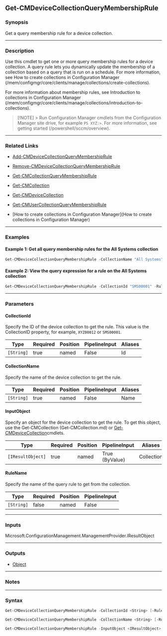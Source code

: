 Get-CMDeviceCollectionQueryMembershipRule
-----------------------------------------




### Synopsis
Get a query membership rule for a device collection.



---


### Description

Use this cmdlet to get one or more query membership rules for a device collection. A query rule lets you dynamically update the membership of a collection based on a query that is run on a schedule. For more information, see How to create collections in Configuration Manager (/mem/configmgr/core/clients/manage/collections/create-collections).



For more information about membership rules, see Introduction to collections in Configuration Manager (/mem/configmgr/core/clients/manage/collections/introduction-to-collections).



> [!NOTE] > Run Configuration Manager cmdlets from the Configuration Manager site drive, for example `PS XYZ:>`. For more information, see getting started (/powershell/sccm/overview).



---


### Related Links
* [Add-CMDeviceCollectionQueryMembershipRule](Add-CMDeviceCollectionQueryMembershipRule)



* [Remove-CMDeviceCollectionQueryMembershipRule](Remove-CMDeviceCollectionQueryMembershipRule)



* [Get-CMCollectionQueryMembershipRule](Get-CMCollectionQueryMembershipRule)



* [Get-CMCollection](Get-CMCollection)



* [Get-CMDeviceCollection](Get-CMDeviceCollection)



* [Get-CMUserCollectionQueryMembershipRule](Get-CMUserCollectionQueryMembershipRule)



* [How to create collections in Configuration Manager](How to create collections in Configuration Manager)





---


### Examples
#### Example 1: Get all query membership rules for the All Systems collection
```PowerShell
Get-CMDeviceCollectionQueryMembershipRule -CollectionName "All Systems"
```

#### Example 2: View the query expression for a rule on the All Systems collection
```PowerShell
Get-CMDeviceCollectionQueryMembershipRule -CollectionId "SMS00001" -RuleName "All Systems" | Select-Object QueryExpression
```



---


### Parameters
#### **CollectionId**

Specify the ID of the device collection to get the rule. This value is the CollectionID property, for example, `XYZ00012` or `SMS00001`.






|Type      |Required|Position|PipelineInput|Aliases|
|----------|--------|--------|-------------|-------|
|`[String]`|true    |named   |False        |Id     |



#### **CollectionName**

Specify the name of the device collection to get the rule.






|Type      |Required|Position|PipelineInput|Aliases|
|----------|--------|--------|-------------|-------|
|`[String]`|true    |named   |False        |Name   |



#### **InputObject**

Specify an object for the device collection to get the rule. To get this object, use the Get-CMCollection (Get-CMCollection.md) or [Get-CMDeviceCollection](Get-CMDeviceCollection.md)cmdlets.






|Type             |Required|Position|PipelineInput |Aliases   |
|-----------------|--------|--------|--------------|----------|
|`[IResultObject]`|true    |named   |True (ByValue)|Collection|



#### **RuleName**

Specify the name of the query rule to get from the collection.






|Type      |Required|Position|PipelineInput|
|----------|--------|--------|-------------|
|`[String]`|false   |named   |False        |





---


### Inputs
Microsoft.ConfigurationManagement.ManagementProvider.IResultObject





---


### Outputs
* [Object](https://learn.microsoft.com/en-us/dotnet/api/System.Object)






---


### Notes




---


### Syntax
```PowerShell
Get-CMDeviceCollectionQueryMembershipRule -CollectionId <String> [-RuleName <String>] [<CommonParameters>]
```
```PowerShell
Get-CMDeviceCollectionQueryMembershipRule -CollectionName <String> [-RuleName <String>] [<CommonParameters>]
```
```PowerShell
Get-CMDeviceCollectionQueryMembershipRule -InputObject <IResultObject> [-RuleName <String>] [<CommonParameters>]
```
